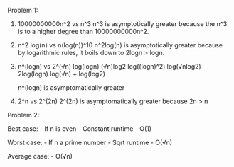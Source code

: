 Problem 1:

1. 10000000000n^2 vs n^3
    n^3 is asymptotically greater because the n^3 is to a higher degree than 10000000000n^2. 


2. n^2 log(n) vs n(log(n))^10
    n^2log(n) is asymptotically greater because by logarithmic rules, it boils down to 2logn > logn.


3. n^(logn) vs 2^(√n) 
    log(logn) 		    (√n)log2
    log((logn)^2)		log(√nlog2)
    2log(logn)		    log(√n) + log(log2)
    
    n^(logn) is asymptomatically greater 


4. 2^n vs 2^(2n)
    2^(2n) is asymptomatically greater because 2n > n



Problem 2: 

Best case: 
    - If n is even 
    - Constant runtime
    - O(1)

Worst case:
    - If n a prime number
    - Sqrt runtime
    - O(√n)

Average case: 
    - O(√n)

